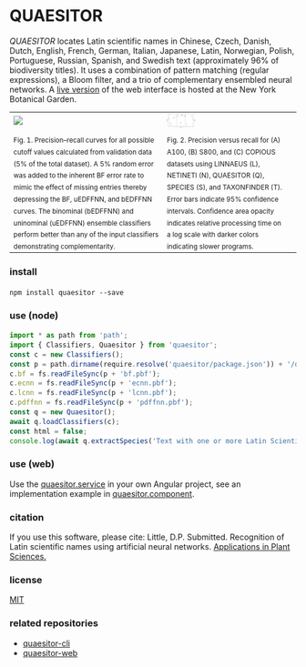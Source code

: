 # QUAESITOR
*QUAESITOR* locates Latin scientific names in Chinese, Czech, Danish, Dutch, English, French, German, Italian, Japanese, Latin, Norwegian, Polish, Portuguese, Russian, Spanish, and Swedish text (approximately 96% of biodiversity titles). It uses a combination of pattern matching (regular expressions), a Bloom filter, and a trio of complementary ensembled neural networks. A [live version](https://www.nybg.org/files/scientists/dlittle/quaesitor-web/) of the web interface is hosted at the New York Botanical Garden.

<table>
	<tr>
		<td><img width="30em" src="./data/fig1.svg"></td>
		<td><img width="50em" src="./data/fig2.svg"></td>
	</tr><tr>
		<td><sub>Fig. 1. Precision–recall curves for all possible cutoff values calculated from validation data (5% of the total dataset). A 5% random error was added to the inherent BF error rate to mimic the effect of missing entries thereby depressing the BF, uEDFFNN, and bEDFFNN curves. The binominal (bEDFFNN) and uninominal (uEDFFNN) ensemble classifiers perform better than any of the input classifiers demonstrating complementarity.</sub></td>
		<td><sub>Fig. 2. Precision versus recall for (A) A100, (B) S800, and (C) COPIOUS datasets using LINNAEUS (L), NETINETI (N), QUAESITOR (Q), SPECIES (S), and TAXONFINDER (T). Error bars indicate 95% confidence intervals. Confidence area opacity indicates relative processing time on a log scale with darker colors indicating slower programs.</sub><td>
	</tr>
</table>

### install
`npm install quaesitor --save`

### use (node)
```javascript
import * as path from 'path';
import { Classifiers, Quaesitor } from 'quaesitor';
const c = new Classifiers();
const p = path.dirname(require.resolve('quaesitor/package.json')) + '/dist/assets/';
c.bf = fs.readFileSync(p + 'bf.pbf');
c.ecnn = fs.readFileSync(p + 'ecnn.pbf');
c.lcnn = fs.readFileSync(p + 'lcnn.pbf');
c.pdffnn = fs.readFileSync(p + 'pdffnn.pbf');
const q = new Quaesitor();
await q.loadClassifiers(c);
const html = false;
console.log(await q.extractSpecies('Text with one or more Latin Scientific names, such as Cupressus sempervirens L., embedded within it.', html));
```

### use (web)
Use the [quaesitor.service](https://github.com/dpl10/quaesitor-web/blob/master/src/app/quaesitor.service.ts) in your own Angular project, see an implementation example in [quaesitor.component](https://github.com/dpl10/quaesitor-web/blob/master/src/app/quaesitor/quaesitor.component.ts).

### citation
If you use this software, please cite: Little, D.P. Submitted. Recognition of Latin scientific names using artificial neural networks. [Applications in Plant Sciences.](https://doi.org/ADD_DOI)

### license
[MIT](https://github.com/dpl10/quaesitor/blob/master/LICENSE)

### related repositories
* [quaesitor-cli](https://github.com/dpl10/quaesitor-cli)
* [quaesitor-web](https://github.com/dpl10/quaesitor-web)

